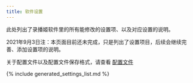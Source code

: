 ```yaml
---
title: 软件设置
---
```


此处列出了录播姬软件里的所有能修改的设置项、以及对应设置的说明。

2021年9月3日注：本页面目前还未完成，只是列出了设置项目，后续会继续完善、添加设置项的说明。

关于配置文件以及配置文件保存格式，请查看 [配置文件](/docs/cli/config_file/)

{% include generated_settings_list.md %}
